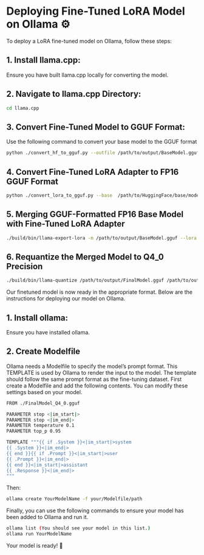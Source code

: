 # Deploying Fine-Tuned LoRA Model on Ollama ⚙️

To deploy a LoRA fine-tuned model on Ollama, follow these steps:

## 1. Install llama.cpp: 

Ensure you have built llama.cpp locally for converting the model.

## 2. Navigate to llama.cpp Directory:
```bash
cd llama.cpp
```
## 3. Convert Fine-Tuned Model to GGUF Format: 

Use the following command to convert your base model to the GGUF format
```bash
python ./convert_hf_to_gguf.py --outfile /path/to/output/BaseModel.gguf /path/to/HuggingFace/base/model
```

## 4. Convert Fine-Tuned LoRA Adapter to FP16 GGUF Format
```bash
python ./convert_lora_to_gguf.py --base  /path/to/HuggingFace/base/model --outfile /path/to/output/lora_adapter.gguf --outtype f16 /path/to/FineTuned/LoRA/Adapter
```

## 5. Merging GGUF-Formatted FP16 Base Model with Fine-Tuned LoRA Adapter

```bash
./build/bin/llama-export-lora -m /path/to/output/BaseModel.gguf --lora /path/to/output/lora_adapter.gguf -o /path/to/output/FinalModel.gguf
```

## 6. Requantize the Merged Model to Q4_0 Precision
```bash
./build/bin/llama-quantize /path/to/output/FinalModel.gguf /path/to/output/FinalModel_Q4_0.gguf 2
```

Our finetuned model is now ready in the appropriate format. Below are the instructions for deploying our model on Ollama.
## 1. Install ollama:

Ensure you have installed ollama.

## 2. Create Modelfile
Ollama needs a Modelfile to specify the model’s prompt format. This TEMPLATE is used by Ollama to render the input to the model. 
The template should follow the same prompt format as the fine-tuning dataset.
First create a Modelfile and add the following contents. You can modify these settings based on your model.

```bash
FROM ./FinalModel_Q4_0.gguf

PARAMETER stop <|im_start|>
PARAMETER stop <|im_end|>
PARAMETER temperature 0.1
PARAMETER top_p 0.95

TEMPLATE """{{ if .System }}<|im_start|>system
{{ .System }}<|im_end|>
{{ end }}{{ if .Prompt }}<|im_start|>user
{{ .Prompt }}<|im_end|>
{{ end }}<|im_start|>assistant
{{ .Response }}<|im_end|>
"""
```
Then:
```bash
ollama create YourModelName -f your/Modelfile/path
```
Finally, you can use the following commands to ensure your model has been added to Ollama and run it.
```bash
ollama list (You should see your model in this list.)
ollama run YourModelName
```

Your model is ready! 🎉





